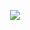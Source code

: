 <p align="center"><img src="https://images.unsplash.com/photo-1592550857687-2016a082843a?ixlib=rb-1.2.1&ixid=eyJhcHBfaWQiOjEyMDd9&auto=format&fit=crop&w=334&q=80" /></p>
